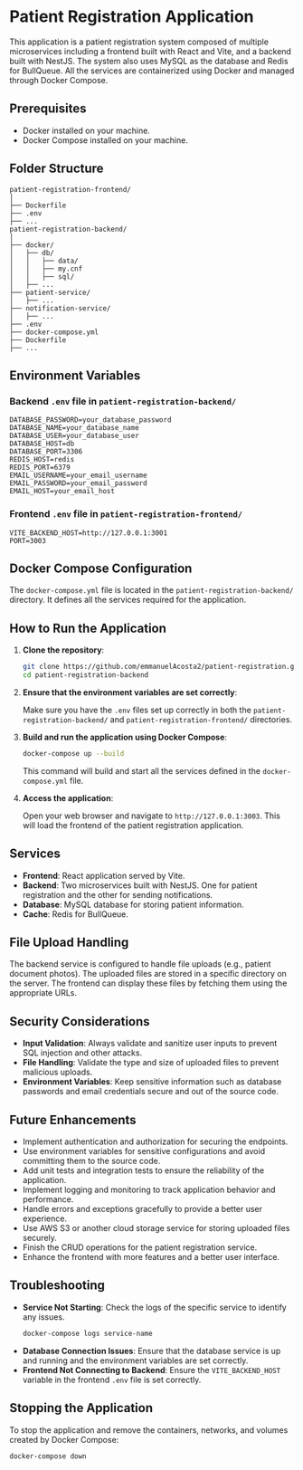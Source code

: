 # Patient Registration Application

This application is a patient registration system composed of multiple microservices including a frontend built with React and Vite, and a backend built with NestJS. The system also uses MySQL as the database and Redis for BullQueue. All the services are containerized using Docker and managed through Docker Compose.

## Prerequisites

- Docker installed on your machine.
- Docker Compose installed on your machine.

## Folder Structure

```
patient-registration-frontend/
│
├── Dockerfile
├── .env
├── ...
patient-registration-backend/
│
├── docker/
│   ├── db/
│   │   ├── data/
│   │   ├── my.cnf
│   │   ├── sql/
│   ├── ...
├── patient-service/
│   ├── ...
├── notification-service/
│   ├── ...
├── .env
├── docker-compose.yml
├── Dockerfile
├── ...

```


## Environment Variables

### Backend `.env` file in `patient-registration-backend/`

```
DATABASE_PASSWORD=your_database_password
DATABASE_NAME=your_database_name
DATABASE_USER=your_database_user
DATABASE_HOST=db
DATABASE_PORT=3306
REDIS_HOST=redis
REDIS_PORT=6379
EMAIL_USERNAME=your_email_username
EMAIL_PASSWORD=your_email_password
EMAIL_HOST=your_email_host
```

### Frontend `.env` file in `patient-registration-frontend/`
```
VITE_BACKEND_HOST=http://127.0.0.1:3001
PORT=3003
```

## Docker Compose Configuration

The `docker-compose.yml` file is located in the `patient-registration-backend/` directory. It defines all the services required for the application.

## How to Run the Application

1. **Clone the repository**:

    ```bash
    git clone https://github.com/emmanuelAcosta2/patient-registration.git
    cd patient-registration-backend
    ```

2. **Ensure that the environment variables are set correctly**:

    Make sure you have the `.env` files set up correctly in both the `patient-registration-backend/` and `patient-registration-frontend/` directories.

3. **Build and run the application using Docker Compose**:

    ```bash
    docker-compose up --build
    ```

    This command will build and start all the services defined in the `docker-compose.yml` file.

4. **Access the application**:

    Open your web browser and navigate to `http://127.0.0.1:3003`. This will load the frontend of the patient registration application.


## Services

- **Frontend**: React application served by Vite.
- **Backend**: Two microservices built with NestJS. One for patient registration and the other for sending notifications.
- **Database**: MySQL database for storing patient information.
- **Cache**: Redis for BullQueue.

## File Upload Handling

The backend service is configured to handle file uploads (e.g., patient document photos). The uploaded files are stored in a specific directory on the server. The frontend can display these files by fetching them using the appropriate URLs.

## Security Considerations

- **Input Validation**: Always validate and sanitize user inputs to prevent SQL injection and other attacks.
- **File Handling**: Validate the type and size of uploaded files to prevent malicious uploads.
- **Environment Variables**: Keep sensitive information such as database passwords and email credentials secure and out of the source code.

## Future Enhancements

- Implement authentication and authorization for securing the endpoints.
- Use environment variables for sensitive configurations and avoid committing them to the source code.
- Add unit tests and integration tests to ensure the reliability of the application.
- Implement logging and monitoring to track application behavior and performance.
- Handle errors and exceptions gracefully to provide a better user experience.
- Use AWS S3 or another cloud storage service for storing uploaded files securely.
- Finish the CRUD operations for the patient registration service.
- Enhance the frontend with more features and a better user interface.

## Troubleshooting

- **Service Not Starting**: Check the logs of the specific service to identify any issues.
    ```bash
    docker-compose logs service-name
    ```
- **Database Connection Issues**: Ensure that the database service is up and running and the environment variables are set correctly.
- **Frontend Not Connecting to Backend**: Ensure the `VITE_BACKEND_HOST` variable in the frontend `.env` file is set correctly.

## Stopping the Application

To stop the application and remove the containers, networks, and volumes created by Docker Compose:

```bash
docker-compose down
```
